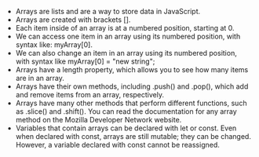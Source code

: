 - Arrays are lists and are a way to store data in JavaScript.
- Arrays are created with brackets [].
- Each item inside of an array is at a numbered position, starting at 0.
- We can access one item in an array using its numbered position, with syntax like: myArray[0].
- We can also change an item in an array using its numbered position, with syntax like myArray[0] = "new string";
- Arrays have a length property, which allows you to see how many items are in an array.
- Arrays have their own methods, including .push() and .pop(), which add and remove items from an array, respectively.
- Arrays have many other methods that perform different functions, such as .slice() and .shift(). You can read the documentation for any array method on the Mozilla Developer Network website.
- Variables that contain arrays can be declared with let or const. Even when declared with const, arrays are still mutable; they can be changed. However, a variable declared with const cannot be reassigned.
